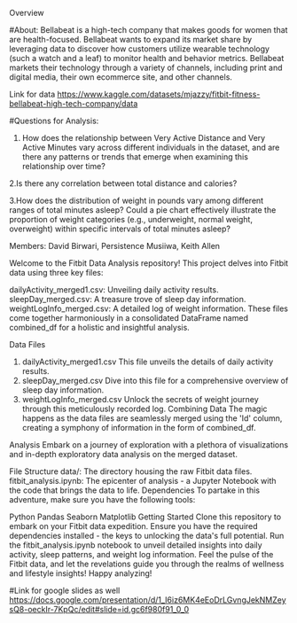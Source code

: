 Overview

#About:
Bellabeat is a high-tech company that makes goods for women that are health-focused. Bellabeat wants to expand its market share by leveraging data to discover how customers utilize wearable technology (such a watch and a leaf) to monitor health and behavior metrics. Bellabeat markets their technology through a variety of channels, including print and digital media, their own ecommerce site, and other channels.

Link for data
https://www.kaggle.com/datasets/mjazzy/fitbit-fitness-bellabeat-high-tech-company/data

#Questions for Analysis:

1. How does the relationship between Very Active Distance and Very Active Minutes vary across different individuals in the dataset, and are there any patterns or trends that emerge when examining this relationship over time?

2.Is there any correlation between total distance and calories?

3.How does the distribution of weight in pounds vary among different ranges of total minutes asleep? Could a pie chart effectively illustrate the proportion of weight categories (e.g., underweight, normal weight, overweight) within specific intervals of total minutes asleep?

Members: David Birwari, Persistence Musiiwa, Keith Allen

Welcome to the Fitbit Data Analysis repository! This project delves into Fitbit data using three key files:

dailyActivity_merged1.csv: Unveiling daily activity results.
sleepDay_merged.csv: A treasure trove of sleep day information.
weightLogInfo_merged.csv: A detailed log of weight information.
These files come together harmoniously in a consolidated DataFrame named combined_df for a holistic and insightful analysis.

Data Files
1. dailyActivity_merged1.csv
This file unveils the details of daily activity results.
2. sleepDay_merged.csv
Dive into this file for a comprehensive overview of sleep day information.
3. weightLogInfo_merged.csv
Unlock the secrets of weight journey through this meticulously recorded log.
Combining Data
The magic happens as the data files are seamlessly merged using the 'Id' column, creating a symphony of information in the form of combined_df.

Analysis
Embark on a journey of exploration with a plethora of visualizations and in-depth exploratory data analysis on the merged dataset.

File Structure
data/: The directory housing the raw Fitbit data files.
fitbit_analysis.ipynb: The epicenter of analysis - a Jupyter Notebook with the code that brings the data to life.
Dependencies
To partake in this adventure, make sure you have the following tools:

Python
Pandas
Seaborn
Matplotlib
Getting Started
Clone this repository to embark on your Fitbit data expedition.
Ensure you have the required dependencies installed - the keys to unlocking the data's full potential.
Run the fitbit_analysis.ipynb notebook to unveil detailed insights into daily activity, sleep patterns, and weight log information.
Feel the pulse of the Fitbit data, and let the revelations guide you through the realms of wellness and lifestyle insights! Happy analyzing!

#Link for google slides as well
https://docs.google.com/presentation/d/1_I6iz6MK4eEoDrLGvngJekNMZeysQ8-oeckIr-7KpQc/edit#slide=id.gc6f980f91_0_0
